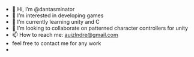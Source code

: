 - 👋 Hi, I’m @dantasminator
- 👀 I’m interested in developing games
- 🌱 I’m currently learning unity and C
- 💞️ I’m looking to collaborate on patterned character controllers for unity
- 📫 How to reach me: auizlndre@gmail.com
- feel free to contact me for any work
- 

<!---
dantasminator/dantasminator is a ✨ special ✨ repository because its `README.md` (this file) appears on your GitHub profile.
You can click the Preview link to take a look at your changes.
--->
